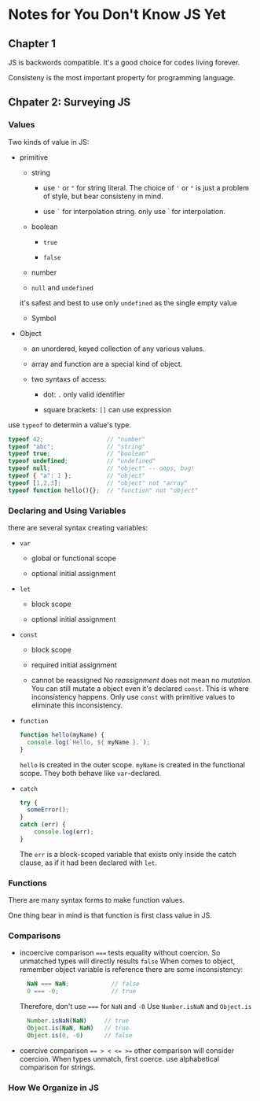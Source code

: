 # Notes for You Don't Know JS Yet

## Chapter 1

JS is backwords compatible.
It's a good choice for codes living forever.

Consisteny is the most important property for programming language.

## Chpater 2: Surveying JS

### Values

Two kinds of value in JS:

- primitive
  
  - string

    - use `'` or `"` for string literal.
      The choice of `'` or `"` is just a problem of style,
      but bear consisteny in mind.

    - use `` ` `` for interpolation string.
      only use ` for interpolation.

  - boolean

    - `true`

    - `false`

  - number

  - `null` and `undefined`

  it's safest and best to use only `undefined` as the single empty value

  - Symbol

- Object

  - an unordered, keyed collection of any various values.

  - array and function are a special kind of object.

  - two syntaxs of access:
  
    - dot: `.`  only valid identifier

    - square brackets: `[]`  can use expression

use `typeof` to determin a value's type.

``` javascript
typeof 42;                  // "number"
typeof "abc";               // "string"
typeof true;                // "boolean"
typeof undefined;           // "undefined"
typeof null;                // "object" -- oops, bug!
typeof { "a": 1 };          // "object"
typeof [1,2,3];             // "object" not "array"
typeof function hello(){};  // "function" not "object"
```

### Declaring and Using Variables

there are several syntax creating variables:

- `var`

  - global or functional scope

  - optional initial assignment

- `let`

  - block scope

  - optional initial assignment

- `const`

  - block scope

  - required initial assignment

  - cannot be reassigned
    No *reassignment* does not mean no *mutation*.
    You can still mutate a object even it's declared `const`.
    This is where inconsistency happens.
    Only use `const` with primitive values to eliminate this inconsistency.

- `function`

  ``` javascript
  function hello(myName) {
    console.log(`Hello, ${ myName }.`);
  }

  ```

  `hello` is created in the outer scope.
  `myName` is created in the functional scope.
  They both behave like `var`-declared.

- `catch`

  ``` javascript
  try {
    someError();
  }
  catch (err) {
      console.log(err);
  }
  ```

  The `err` is a block-scoped variable that exists only inside the catch clause, as if it had been declared with `let`.

### Functions

There are many syntax forms to make function values.

One thing bear in mind is that function is first class value in JS.

### Comparisons

- incoercive comparison
  `===` tests equality without coercion.
  So unmatched types will directly results `false`
  When comes to object, remember object variable is reference
  there are some inconsistency:
  ``` javascript
    NaN === NaN;            // false
    0 === -0;               // true
  ```
  Therefore, don't use `===` for `NaN` and `-0`
  Use `Number.isNaN` and `Object.is`
  ``` javascript
    Number.isNaN(NaN)     // true
    Object.is(NaN, NaN)   // true
    Object.is(0, -0)      // false
  ```
  
- coercive comparison
  `== > < <= >=`
  other comparison will consider coercion.
  When types unmatch, first coerce.
  use alphabetical comparison for strings.

### How We Organize in JS
